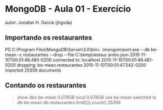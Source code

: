 # MongoDB - Aula 01 - Exercício
autor: Jonatan H. Garcia (jhgvda)

## Importando os restaurantes

PS C:\Program Files\MongoDB\Server\3.0\bin> .\mongoimport.exe --db be-mean -c restaurantes --drop --file C:\temp\restaur
antes.json
2015-11-10T00:01:46.480-0200    connected to: localhost
2015-11-10T00:01:46.481-0200    dropping: be-mean.restaurantes
2015-11-10T00:01:47.542-0200    imported 25359 documents

## Contando os restaurantes

> show dbs
be-mean  0.078GB
local    0.078GB
> use be-mean
switched to db be-mean
> db.restaurantes.find({}).count()
25359
